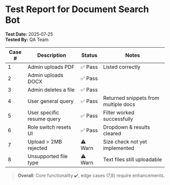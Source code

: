 # Test Report for Document Search Bot

**Test Date:** 2025‑07‑25  
**Tested By:** QA Team

| Case # | Description                               | Status | Notes                                  |
|--------|-------------------------------------------|--------|----------------------------------------|
| 1      | Admin uploads PDF                         | ✅ Pass | Listed correctly                       |
| 2      | Admin uploads DOCX                        | ✅ Pass |                                        |
| 3      | Admin deletes a file                      | ✅ Pass |                                        |
| 4      | User general query                        | ✅ Pass | Returned snippets from multiple docs   |
| 5      | User specific resume query                | ✅ Pass | Filter worked successfully             |
| 6      | Role switch resets UI                     | ✅ Pass | Dropdown & results cleared             |
| 7      | Upload > 2MB rejected                     | ⚠️ Warn | Size check not yet implemented         |
| 8      | Unsupported file type                     | ⚠️ Warn | Text files still uploadable            |

> **Overall**: Core functionality ✔️, edge cases (7,8) require enhancements.
